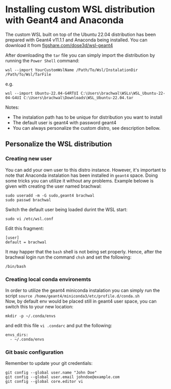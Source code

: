 # Installing custom WSL distribution with Geant4 and Anaconda

The custom WSL built on top of the Ubuntu 22.04 distribution has been prepared with Geant4 v11.1.1 and Anaconda being installed. You can download it from [figshare.com/dose3d/wsl-geant4](https://figshare.com/articles/software/Custom_WSL_Ubuntu_22_04_distribution_with_Geant4/22762019)

After downloading the `tar` file you can simply import the distribution by running the `Power Shell` command:
```
wsl --import YourCustomWslName /Path/To/Wsl/InstalationDir /Path/To/Wsl/TarFile
```
e.g.
```
wsl --import Ubuntu-22.04-G4RTUI C:\Users\brachwal\WSLs\WSL_Ubuntu-22-04-G4UI C:\Users\brachwal\Downloads\WSL_Ubuntu-22.04.tar
```
Notes:
* The instalation path has to be unique for distribution you want to install
* The default user is geant4 with password geant4
* You can always personalize the custom distro, see description bellow.

## Personalize the WSL distribution
### Creating new user
You can add your own user to this distro instance. However, it's important to note that Anaconda instalation has been installed in `geant4` space. Doing some tricks you can utilize it without any problems. Example belowe is given with creating the user named brachwal:
```
sudo useradd -m -G sudo,geant4 brachwal
sudo passwd brachwal
```
Switch the default user being loaded durint the WSL start:
```
sudo vi /etc/wsl.conf
```
Edit this fragment:
```
[user]
default = brachwal
```
It may happer that the `bash` shell is not being set properly. Hence, after the brachwal login run the command `chsh` and set the following:
```
/bin/bash
```

### Creating local conda environemts
In order to utilize the geant4 miniconda instalation you can simply run the script `source /home/geant4/miniconda3/etc/profile.d/conda.sh`  
Now, by default env would be placed still in geant4 user space, you can switch this to your new location:  
```
mkdir -p ~/.conda/envs
```
and edit this file `vi .condarc` and put the following:
```
envs_dirs:
  - ~/.conda/envs
```

###  Git basic configuration
Remember to update your git credentials:
```
git config --global user.name "John Doe"
git config --global user.email johndoe@example.com
git config --global core.editor vi
```
